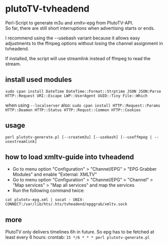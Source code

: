 # plutoTV-tvheadend
Perl-Script to generate m3u and xmltv-epg from PlutoTV-API.  
So far, there are still short interruptions when advertising starts or ends.  
      
I recommend using the --usebash variant because it allows easy adjustments to the ffmpeg options without losing the channel assignment in tvheadend.

If installed, the script will use streamlink instead of ffmpeg to read the stream.


## install used modules
`sudo cpan install DateTime DateTime::Format::Strptime JSON JSON:Parse HTTP::Request URI::Escape LWP::UserAgent UUID::Tiny File::Which`

when using `--localserver` also:
`sudo cpan install HTTP::Request::Params HTTP::Deamon HTTP::Status HTTP::Requst::Common HTTP::Cookies`


## usage
`perl plutotv-generate.pl [--createm3u] [--usebash] [--useffmpeg | --usestreamlink]`

## how to load xmltv-guide into tvheadend
* Go to menu option "Configuration" > "Channel/EPG" > "EPG Grabber Modules" and enable "External: XMLTV"
* Go to menu option "Configuration" > "Channel/EPG" > "Channel" > "Map services" > "Map all services" and map the services
* Run the following command twice:

`cat plutotv-epg.xml | socat - UNIX-CONNECT:/var/lib/hts/.hts/tvheadend/epggrab/xmltv.sock`


## more
PlutoTV only delivers timelines 6h in future. So epg has to be fetched at least every 6 hours:
crontab:
`15 */6 * * * perl plutotv-generate.pl`

